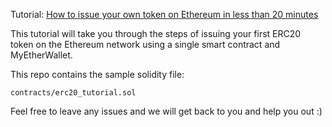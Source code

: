 
<p align="center">
  
</p>

Tutorial: [How to issue your own token on Ethereum in less than 20 minutes](https://medium.com/bitfwd/how-to-issue-your-own-token-on-ethereum-in-less-than-20-minutes-ac1f8f022793)

This tutorial will take you through the steps of issuing your first ERC20 token on the Ethereum network using a single smart contract and MyEtherWallet.

This repo contains the sample solidity file: 
```
contracts/erc20_tutorial.sol
```

Feel free to leave any issues and we will get back to you and help you out :) 

